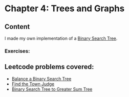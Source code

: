 # Chapter 4: Trees and Graphs

## Content

I made my own implementation of a [Binary Search Tree](BinarySearchTree.ts).

### Exercises:


## Leetcode problems covered:

* [Balance a Binary Search Tree](https://leetcode.com/problems/balance-a-binary-search-tree/)
* [Find the Town Judge](https://leetcode.com/problems/find-the-town-judge/)
* [Binary Search Tree to Greater Sum Tree](https://leetcode.com/problems/binary-search-tree-to-greater-sum-tree/)
